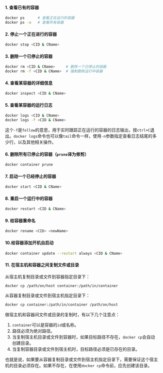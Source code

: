 #### 1. 查看已有的容器

```sh
docker ps      # 查看正在运行的容器
docker ps -a   # 查看所有容器
```

#### 2. 停止一个正在进行的容器

```sh
docker stop <CID & CName> 
```

#### 3. 删除一个已停止的容器

```sh
docker rm <CID & CName>     # 删除一个已停止的容器
docker rm -f <CID & CName>  # 强制删除运行中容器
```

#### 4. 查看某容器的详细信息

```sh
docker inspect <CID & CName>
```

#### 5. 查看某容器的运行日志

```sh
docker logs <CID & CName>
docker logs -f <CID & CName>
```

这个`-f`是`follow`的意思，用于实时跟踪正在运行的容器的日志输出，按`ctrl+C`退出。`docker logs`命令也可以像`tail`命令一样，使用`-n`参数指定查看日志结尾的多少行，以及其他相关操作。

#### 6. 删除所有已停止的容器（`prune`译为修剪）

```sh
docker container prune
```

#### 7. 启动一个已经停止的容器

```sh
docker start <CID & CName>
```

#### 8. 重启一个运行中的容器

```sh
docker restart <CID & CName>
```

#### 9. 给容器重命名

```sh
docker rename <CID> <newName>
```

#### 10.给容器添加开机自启动

```sh
docker container update --restart always <CID & CName>
```

#### 11. 在宿主机和容器之间复制文件或目录

从宿主机复制目录或文件到容器指定目录下：

```sh
docker cp /path/on/host container:/path/in/container
```

从容器复制目录或文件到宿主机指定目录下：

```sh
docker cp container:/path/in/container /path/on/host
```

做宿主机和容器间文件或目录的复制时，有以下几个注意点：

1. `container`可以是容器的`id`或名称。
2. 路径必须为绝对路径。
3. 当复制宿主机目录或文件到容器时，如果目标路径不存在，`docker cp`会自动创建目录。
4. 当复制容器目录或文件到宿主机时，目标路径必须是已存在的目录。

也就是说，如果要从容器复制目录或文件到宿主机指定目录下，需要保证这个宿主机的目录必须存在。如果不存在，在使用`docker cp`命令前，应先创建该目录。
